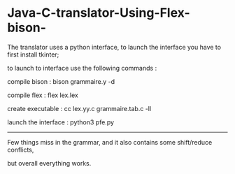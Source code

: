 # Java-C-translator-Using-Flex-bison-

The translator uses a python interface, to launch the interface you have to first install tkinter;

to launch to interface use the following commands :

compile bison : bison grammaire.y -d 

compile flex : flex lex.lex

create executable : cc lex.yy.c grammaire.tab.c -ll

launch the interface : python3 pfe.py

---------------------------------

Few things miss in the grammar, and it also contains some shift/reduce conflicts,

but overall everything works.
